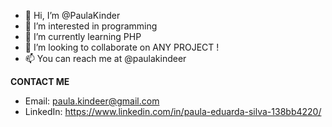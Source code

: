- 👋 Hi, I’m @PaulaKinder
- 👀 I’m interested in programming 
- 🌱 I’m currently learning PHP
- 💞️ I’m looking to collaborate on ANY PROJECT !
- 📫 You can reach me at @paulakindeer

**CONTACT ME**
* Email: paula.kindeer@gmail.com
* LinkedIn: https://www.linkedin.com/in/paula-eduarda-silva-138bb4220/
<!---
PaulaKinder/PaulaKinder is a ✨ special ✨ repository because its `README.md` (this file) appears on your GitHub profile.
You can click the Preview link to take a look at your changes.
--->
